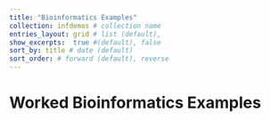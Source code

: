 ```yaml
---
title: "Bioinformatics Examples"
collection: infdemos # collection name
entries_layout: grid # list (default),
show_excerpts:  true #(default), false
sort_by: title # date (default)
sort_order: # forward (default), reverse
---
```

# Worked Bioinformatics Examples 
